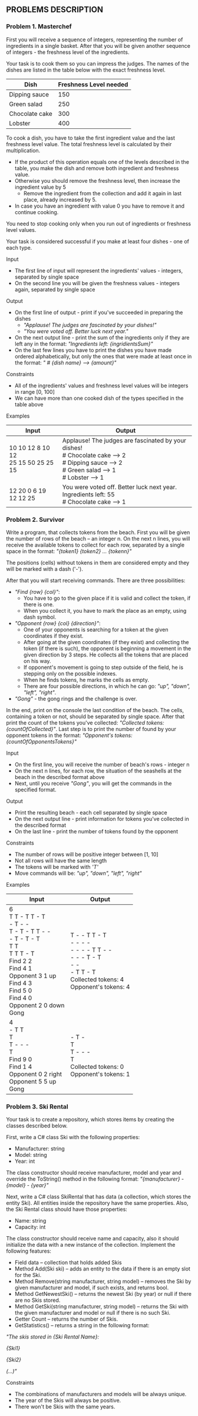 ## PROBLEMS DESCRIPTION


### Problem 1.	Masterchef
First you will receive a sequence of integers, representing the number of ingredients in a single basket. After that you will be given another sequence of integers - the freshness level of the ingredients.

Your task is to cook them so you can impress the judges. The names of the dishes are listed in the table below with the exact freshness level. 

| Dish     | Freshness Level needed |
| --------- | -----|
| Dipping sauce | 150 |
| Green salad | 250 |
| Chocolate cake | 300 |
| Lobster | 400 |

To cook a dish, you have to take the first ingredient value and the last freshness level value. The total freshness level is calculated by their multiplication.
  +	If the product of this operation equals one of the levels described in the table, you make the dish and remove both ingredient and freshness value. 
  +	Otherwise you should remove the freshness level, then increase the ingredient value by 5
    +	Remove the ingredient from the collection and add it again in last place, already increased by 5. 
  +	In case you have an ingredient with value 0 you have to remove it and continue cooking.

You need to stop cooking only when you run out of ingredients or freshness level values.

Your task is considered successful if you make at least four dishes - one of each type.

Input
  +	The first line of input will represent the ingredients' values - integers, separated by single space
  +	On the second line you will be given the freshness values - integers again, separated by single space

Output
  +	On the first line of output - print if you've succeeded in preparing the dishes
    +	_"Applause! The judges are fascinated by your dishes!"_
    +	_"You were voted off. Better luck next year."_
  +	On the next output line - print the sum of the ingredients only if they are left any in the format: _"Ingredients left: {ingridientsSum}"_
  +	On the last few lines you have to print the dishes you have made ordered alphabetically, but only the ones that were made at least once in the format: _" # {dish name} --> {amount}"_

Constraints
  + All of the ingredients' values and freshness level values will be integers in range [0, 100]
  +	We can have more than one cooked dish of the types specified in the table above

Examples

| Input     | Output |
| --------- | -----|
| 10 10 12 8 10 12 <br> 25 15 50 25 25 15 | Applause! The judges are fascinated by your dishes!  <br>  # Chocolate cake --> 2 <br>  # Dipping sauce --> 2 <br> # Green salad --> 1 <br> # Lobster --> 1 |
| 12 20 0 6 19 <br> 12 12 25 | You were voted off. Better luck next year. <br> Ingredients left: 55 <br> # Chocolate cake --> 1 |

### Problem 2.	Survivor
Write a program, that collects tokens from the beach. First you will be given the number of rows of the beach – an integer n. On the next n lines, you will receive the available tokens to collect for each row, separated by a single space in the format: _"{token1} {token2} … {tokenn}"_

The positions (cells) without tokens in them are considered empty and they will be marked with a dash ('-').

After that you will start receiving commands. There are three possibilities:
  +	_"Find {row} {col}"_:
    +	You have to go to the given place if it is valid and collect the token, if there is one. 
    +	When you collect it, you have to mark the place as an empty, using dash symbol.
  +	_"Opponent {row} {col} {direction}"_:
    +	One of your opponents is searching for a token at the given coordinates if they exist. 
    +	After going at the given coordinates (if they exist) and collecting the token (if there is such), the opponent is beginning a movement in the given direction by 3 steps. He collects all the tokens that are placed on his way.
    +	If opponent's movement is going to step outside of the field, he is stepping only on the possible indexes.
    + When he finds tokens, he marks the cells as empty. 
    +	There are four possible directions, in which he can go: _"up", "down", "left", "right"_.
  +	_"Gong"_ - the gong rings and the challenge is over.

In the end, print on the console the last condition of the beach. The cells, containing a token or not, should be separated by single space. After that print the count of the tokens you've collected: _"Collected tokens: {countOfCollected}"_. Last step is to print the number of found by your opponent tokens in the format:
_"Opponent's tokens: {countOfOpponentsTokens}"_

Input
  +	On the first line, you will receive the number of beach's rows - integer n
  +	On the next n lines, for each row, the situation of the seashells at the beach in the described format above
  +	Next, until you receive _"Gong"_, you will get the commands in the specified format.

Output
  +	Print the resulting beach - each cell separated by single space
  +	On the next output line - print information for tokens you've collected in the described format
  +	On the last line - print the number of tokens found by the opponent

Constraints
  +	The number of rows will be positive integer between [1, 10]
  +	Not all rows will have the same length
  +	The tokens will be marked with _'T'_ 
  +	Move commands will be: _"up", "down", "left", "right"_

Examples

| Input     | Output |
| --------- | -----|
| 6 <br> T T - T T - T <br> - T - - <br> T - T - T T - - <br> - T - T - T <br> T T <br> T T T - T <br> Find 2 2 <br> Find 4 1 <br> Opponent 3 1 up <br> Find 4 3 <br> Find 5 0 <br> Find 4 0 <br> Opponent 2 0 down <br> Gong | T - - T T - T  <br> - - - -  <br> - - - - T T - -  <br> - - - T - T  <br> - -  <br> - T T - T  <br> Collected tokens: 4 <br> Opponent's tokens: 4 |
| 4 <br> - T T <br> T <br> T - - - <br> T <br> Find 9 0 <br> Find 1 4 <br> Opponent 0 2 right <br> Opponent 5 5 up <br> Gong | - T -  <br> T  <br> T - - -  <br> T  <br> Collected tokens: 0 <br> Opponent's tokens: 1 |

### Problem 3.	Ski Rental
Your task is to create a repository, which stores items by creating the classes described below.

First, write a C# class Ski with the following properties:
  +	Manufacturer: string
  +	Model: string
  +	Year: int

The class constructor should receive manufacturer, model and year and override the ToString() method in the following format: _"{manufacturer} - {model} - {year}"_

Next, write a C# class SkiRental that has data (a collection, which stores the entity Ski). All entities inside the repository have the same properties. Also, the Ski Rental class should have those properties:
  +	Name: string
  +	Capacity: int

The class constructor should receive name and capacity, also it should initialize the data with a new instance of the collection. Implement the following features:
  +	Field data – collection that holds added Skis
  +	Method Add(Ski ski) – adds an entity to the data if there is an empty slot for the Ski.
  +	Method Remove(string manufacturer, string model) – removes the Ski by given manufacturer and model, if such exists, and returns bool.
  +	Method GetNewestSki() – returns the newest Ski (by year) or null if there are no Skis stored.
  +	Method GetSki(string manufacturer, string model) – returns the Ski with the given manufacturer and model or null if there is no such Ski.
  +	Getter Count – returns the number of Skis.
  +	GetStatistics() – returns a string in the following format:

_"The skis stored in {Ski Rental Name}:_

_{Ski1}_

_{Ski2}_

_(…)"_

Constraints
  +	The combinations of manufacturers and models will be always unique.
  +	The year of the Skis will always be positive.
  +	There won't be Skis with the same years.
